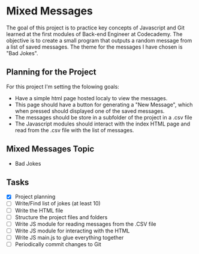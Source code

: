 # Mixed Messages

The goal of this project is to practice key concepts of Javascript and Git learned at the first modules of Back-end Engineer at Codecademy. The objective is to create a small program that outputs a random message from a list of saved messages. The theme for the messages I have chosen is "Bad Jokes".

## Planning for the Project

For this project I'm setting the folowing goals:

* Have a simple html page hosted localy to view the messages.
* This page should have a button for generating a "New Message", which when pressed should displayed one of the saved messages.
* The messages should be store in a subfolder of the project in a .csv file
* The Javascript modules should interact with the index HTML page and read from the .csv file with the list of messages.

## Mixed Messages Topic

* Bad Jokes

## Tasks

-[x] Project planning
-[ ] Write/Find list of jokes (at least 10)
-[ ] Write the HTML file
-[ ] Structure the project files and folders
-[ ] Write JS module for reading messages from the .CSV file
-[ ] Write JS module for interacting with the HTML
-[ ] Write JS main.js to glue everything together
-[ ] Periodically commit changes to Git
